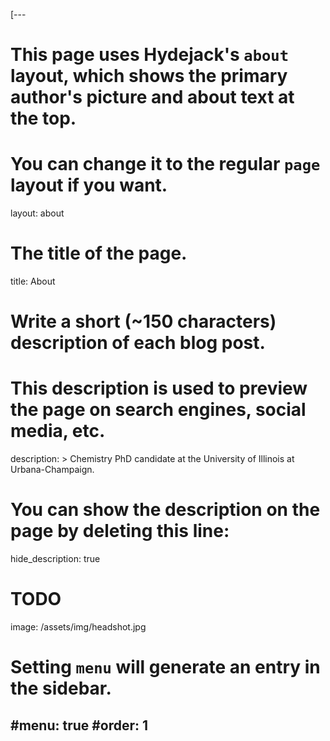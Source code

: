 [---
# This page uses Hydejack's `about` layout, which shows the primary author's picture and about text at the top.
# You can change it to the regular `page` layout if you want.
layout: about

# The title of the page.
title: About

# Write a short (~150 characters) description of each blog post.
# This description is used to preview the page on search engines, social media, etc.
description: >
  Chemistry PhD candidate at the University of Illinois at Urbana-Champaign.

# You can show the description on the page by deleting this line:
hide_description: true

# TODO
image: /assets/img/headshot.jpg

# Setting `menu` will generate an entry in the sidebar.
#menu: true
#order: 1
---
